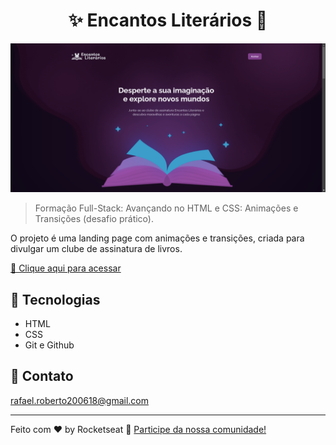 <h1 align="center">✨ Encantos Literários 📖</h1>

![preview](./.github/preview.png)

> Formação Full-Stack: Avançando no HTML e CSS: Animações e Transições (desafio prático).

O projeto é uma landing page com animações e transições, criada para divulgar um clube de assinatura de livros.


[🔗 Clique aqui para acessar](https://fel1324.github.io/EncantosLiterarios/)


## 🤖 Tecnologias

- HTML
- CSS
- Git e Github


## 💚 Contato

rafael.roberto200618@gmail.com

---

Feito com ♥ by Rocketseat :wave: [Participe da nossa comunidade!](https://discord.gg/rocketseat)